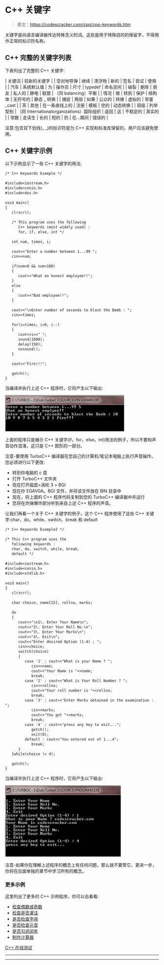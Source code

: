 # C++ 关键字

> 原文：<https://codescracker.com/cpp/cpp-keywords.htm>

关键字是向语言编译器传达特殊含义的词。这些是用于特殊目的的保留字，不得用作正常的标识符名称。

## C++ 完整的关键字列表

下表列出了完整的 C++ 关键字:

| 关键词 | 较新的关键字 |
| 空对地导弹 | 继续 | 漂浮物 | 新的 | 签名 | 尝试 | 使用 |
| 汽车 | 系统默认值 | 为 | 操作员 | 尺寸 | typedef | 命名空间 |
| 破裂 | 删除 | 朋友 | 私人的 | 静电 | 联盟 | （同 balancing）平衡 |
| 情况 | 做 | 转到 | 保护 | 结构体 | 无符号的 | 静态 _ 转换 |
| 捕捉 | 两倍 | 如果 | 公众的 | 转换 | 虚拟的 | 常量 _cast |
| 茶 | 其他 | 在一条直线上的 | 注册 | 模板 | 空的 | 动态转换 |
| 班级 | 列举型别 | （同 Internationalorganizations）国际组织 | 返回 | 这 | 不稳定的 | 真实的 |
| 常数 | 走读生 | 长的 | 短的 | 扔 | 在…期间 | 错误的 |

注意:包含双下划线(_ _)的标识符是为 C++ 实现和标准库保留的，用户应该避免使用。

## C++ 关键字示例

以下示例显示了一些 C++ 关键字的用法:

```
/* C++ Keywords Example */

#include<iostream.h>
#include<conio.h>
#include<dos.h>

void main()
{
   clrscr();

   /* This program uses the following
      C++ keywords (most widely used) :
      for, if, else, int */

   int num, times, i;

   cout<<"Enter a number between 1...99 ";
   cin>>num;

   if(num>0 && num<100)
   {
      cout<<"What an honest employee!!";
   }
   else
   {
      cout<<"Bad employee!!";
   }

   cout<<"\nEnter number of seconds to blast the Bomb : ";
   cin>>times;

   for(i=times; i>0; i--)
   {
      cout<<i<<" ";
      sound(1000);
      delay(150);
      nosound();
   }

   cout<<"Fire!!!";

   getch();
}
```

当编译并执行上述 C++ 程序时，它将产生以下输出:

![c++ keywords](img/d4a6c0a0d7d8f307929abf80fce865fb.png)

上面的程序只是展示 C++ 关键字(if，for，else，int)用法的例子，所以不要和声音动作混淆，这只是 C++ 图形的一部分。

注意-要使用 TurboC++ 编译器在您自己的计算机/笔记本电脑上执行声音操作，您必须进行以下更改:

*   转到你电脑的 c 盘
*   打开 TurboC++ 文件夹
*   现在打开磁盘>涡轮 3 > BGI
*   现在抄 EGAVGA。BGI 文件，并将该文件放在 BIN 目录中
*   现在，将上面的 C++ 程序代码复制到您的 TurboC++ 编译器中并运行
*   您将在炸弹爆炸部分听到来自上述 C++ 程序的声音。

让我们再看一个关于 C++ 关键字的例子，这个 C++ 程序使用了这些 C++ 关键字:char、do、while、switch、break 和 default

```
/* C++ Keywords Example2 */

/* This C++ program uses the
   following keywords :
   char, do, switch, while, break,
   default */

#include<iostream.h>
#include<conio.h>
#include<stdlib.h>

void main()
{
   clrscr();

   char choice, name[15], rollno, marks;

   do
   {
      cout<<"\n1\. Enter Your Name\n";
      cout<<"2\. Enter Your Roll No.\n";
      cout<<"3\. Enter Your Marks\n";
      cout<<"4\. Exit\n";
      cout<<"Enter desired Option (1-4) : ";
      cin>>choice;
      switch(choice)
      {
         case '1' : cout<<"What is your Name ? ";
            cin>>name;
            cout<<"Your Name is "<<name;
            break;
         case '2' : cout<<"What is Your Roll Number ? ";
            cin>>rollno;
            cout<<"Your roll number is "<<rollno;
            break;
         case '3' : cout<<"Enter Marks obtained in the examination : ";
            cin>>marks;
            cout<<"You got "<<marks;
            break;
         case '4' : cout<<"press any key to exit...";
            getch();
            exit(0);
         default : cout<<"You entered out of 1...4";
            break;
      }
   }while(choice != 4);

   getch();
}
```

当编译并执行上述 C++ 程序时，它将产生以下输出:

![keywords in c++ programming](img/4a65f59a8d6d4f43465e681af5a33cae.png)

注意-如果你在理解上述程序的概念上有任何问题，那么就不要管它，更进一步，你将在后面单独的章节中学习所有的概念。

### 更多示例

这里列出了更多的 C++ 示例程序，你可以去看看:

*   [检查偶数或奇数](/cpp/program/cpp-program-check-even-odd.htm)
*   [检查是否灌注](/cpp/program/cpp-program-check-prime.htm)
*   [是否检查字母](/cpp/program/cpp-program-check-alphabet.htm)
*   [是否检查元音](/cpp/program/cpp-program-check-vowel.htm)
*   [是否勾选闰年](/cpp/program/cpp-program-check-leap-year.htm)
*   [制作计算器](/cpp/program/cpp-program-make-calculator.htm)

[C++ 在线测试](/exam/showtest.php?subid=3)

* * *

* * *